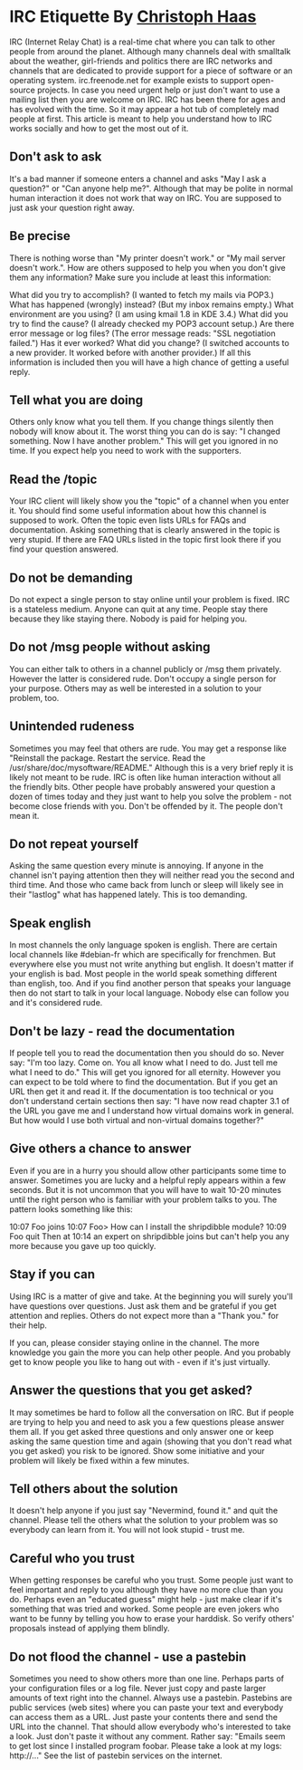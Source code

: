 # IRC Etiquette By [Christoph Haas](http://workaround.org/getting-help-on-irc)

IRC (Internet Relay Chat) is a real-time chat where you can talk to other people from around the planet. Although many channels deal with smalltalk about the weather, girl-friends and politics there are IRC networks and channels that are dedicated to provide support for a piece of software or an operating system. irc.freenode.net for example exists to support open-source projects. In case you need urgent help or just don't want to use a mailing list then you are welcome on IRC. IRC has been there for ages and has evolved with the time. So it may appear a hot tub of completely mad people at first. This article is meant to help you understand how to IRC works socially and how to get the most out of it.

## Don't ask to ask

It's a bad manner if someone enters a channel and asks "May I ask a question?" or "Can anyone help me?". Although that may be polite in normal human interaction it does not work that way on IRC. You are supposed to just ask your question right away.

## Be precise

There is nothing worse than "My printer doesn't work." or "My mail server doesn't work.". How are others supposed to help you when you don't give them any information? Make sure you include at least this information:

What did you try to accomplish? (I wanted to fetch my mails via POP3.)
What has happened (wrongly) instead? (But my inbox remains empty.)
What environment are you using? (I am using kmail 1.8 in KDE 3.4.)
What did you try to find the cause? (I already checked my POP3 account setup.)
Are there error message or log files? (The error message reads: "SSL negotiation failed.")
Has it ever worked? What did you change? (I switched accounts to a new provider. It worked before with another provider.)
If all this information is included then you will have a high chance of getting a useful reply.

## Tell what you are doing

Others only know what you tell them. If you change things silently then nobody will know about it. The worst thing you can do is say: "I changed something. Now I have another problem." This will get you ignored in no time. If you expect help you need to work with the supporters.

## Read the /topic

Your IRC client will likely show you the "topic" of a channel when you enter it. You should find some useful information about how this channel is supposed to work. Often the topic even lists URLs for FAQs and documentation. Asking something that is clearly answered in the topic is very stupid. If there are FAQ URLs listed in the topic first look there if you find your question answered.

## Do not be demanding

Do not expect a single person to stay online until your problem is fixed. IRC is a stateless medium. Anyone can quit at any time. People stay there because they like staying there. Nobody is paid for helping you.

## Do not /msg people without asking

You can either talk to others in a channel publicly or /msg them privately. However the latter is considered rude. Don't occupy a single person for your purpose. Others may as well be interested in a solution to your problem, too.

## Unintended rudeness

Sometimes you may feel that others are rude. You may get a response like "Reinstall the package. Restart the service. Read the /usr/share/doc/mysoftware/README." Although this is a very brief reply it is likely not meant to be rude. IRC is often like human interaction without all the friendly bits. Other people have probably answered your question a dozen of times today and they just want to help you solve the problem - not become close friends with you. Don't be offended by it. The people don't mean it.

## Do not repeat yourself

Asking the same question every minute is annoying. If anyone in the channel isn't paying attention then they will neither read you the second and third time. And those who came back from lunch or sleep will likely see in their "lastlog" what has happened lately. This is too demanding.

## Speak english

In most channels the only language spoken is english. There are certain local channels like #debian-fr which are specifically for frenchmen. But everywhere else you must not write anything but english. It doesn't matter if your english is bad. Most people in the world speak something different than english, too. And if you find another person that speaks your language then do not start to talk in your local language. Nobody else can follow you and it's considered rude.

## Don't be lazy - read the documentation

If people tell you to read the documentation then you should do so. Never say: "I'm too lazy. Come on. You all know what I need to do. Just tell me what I need to do." This will get you ignored for all eternity. However you can expect to be told where to find the documentation. But if you get an URL then get it and read it. If the documentation is too technical or you don't understand certain sections then say: "I have now read chapter 3.1 of the URL you gave me and I understand how virtual domains work in general. But how would I use both virtual and non-virtual domains together?"

## Give others a chance to answer

Even if you are in a hurry you should allow other participants some time to answer. Sometimes you are lucky and a helpful reply appears within a few seconds. But it is not uncommon that you will have to wait 10-20 minutes until the right person who is familiar with your problem talks to you. The pattern looks something like this:

 10:07 Foo joins
 10:07 Foo> How can I install the shripdibble module?
 10:09 Foo quit
Then at 10:14 an expert on shripdibble joins but can't help you any more because you gave up too quickly.

## Stay if you can

Using IRC is a matter of give and take. At the beginning you will surely you'll have questions over questions. Just ask them and be grateful if you get attention and replies. Others do not expect more than a "Thank you." for their help.

If you can, please consider staying online in the channel. The more knowledge you gain the more you can help other people. And you probably get to know people you like to hang out with - even if it's just virtually.

## Answer the questions that you get asked?

It may sometimes be hard to follow all the conversation on IRC. But if people are trying to help you and need to ask you a few questions please answer them all. If you get asked three questions and only answer one or keep asking the same question time and again (showing that you don't read what you get asked) you risk to be ignored. Show some initiative and your problem will likely be fixed within a few minutes.

## Tell others about the solution

It doesn't help anyone if you just say "Nevermind, found it." and quit the channel. Please tell the others what the solution to your problem was so everybody can learn from it. You will not look stupid - trust me.

## Careful who you trust

When getting responses be careful who you trust. Some people just want to feel important and reply to you although they have no more clue than you do. Perhaps even an "educated guess" might help - just make clear if it's something that was tried and worked. Some people are even jokers who want to be funny by telling you how to erase your harddisk. So verify others' proposals instead of applying them blindly.

## Do not flood the channel - use a pastebin

Sometimes you need to show others more than one line. Perhaps parts of your configuration files or a log file. Never just copy and paste larger amounts of text right into the channel. Always use a pastebin. Pastebins are public services (web sites) where you can paste your text and everybody can access them as a URL. Just paste your contents there and send the URL into the channel. That should allow everybody who's interested to take a look. Just don't paste it without any comment. Rather say: "Emails seem to get lost since I installed program foobar. Please take a look at my logs: http://..." See the list of pastebin services on the internet.